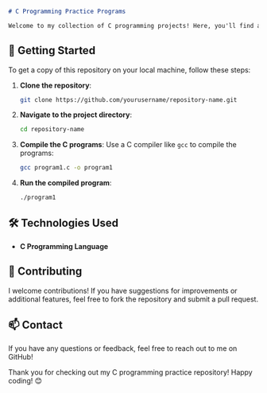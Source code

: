 ```markdown
# C Programming Practice Programs

Welcome to my collection of C programming projects! Here, you'll find a variety of programs that I've created primarily for practice. Each program demonstrates different concepts and techniques in C, helping me deepen my understanding of the language.
```

## 🚀 Getting Started

To get a copy of this repository on your local machine, follow these steps:

1. **Clone the repository**:
   ```bash
   git clone https://github.com/yourusername/repository-name.git
   ```

2. **Navigate to the project directory**:
   ```bash
   cd repository-name
   ```

3. **Compile the C programs**:
   Use a C compiler like `gcc` to compile the programs:
   ```bash
   gcc program1.c -o program1
   ```

4. **Run the compiled program**:
   ```bash
   ./program1
   ```

## 🛠️ Technologies Used

- **C Programming Language**

## 🤝 Contributing

I welcome contributions! If you have suggestions for improvements or additional features, feel free to fork the repository and submit a pull request.

## 📫 Contact

If you have any questions or feedback, feel free to reach out to me on GitHub!

Thank you for checking out my C programming practice repository! Happy coding! 😊
